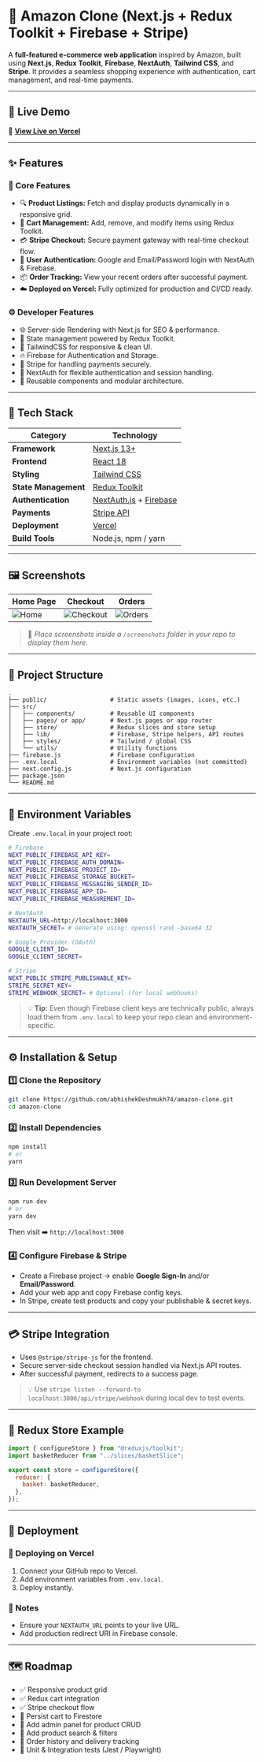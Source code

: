 # 🛒 Amazon Clone (Next.js + Redux Toolkit + Firebase + Stripe)

A **full-featured e-commerce web application** inspired by Amazon, built using **Next.js**, **Redux Toolkit**, **Firebase**, **NextAuth**, **Tailwind CSS**, and **Stripe**.
It provides a seamless shopping experience with authentication, cart management, and real-time payments.

---

## 🚀 Live Demo

🔗 **[View Live on Vercel](https://amazon-clone-beige-six.vercel.app)**

---

## ✨ Features

### 🧭 Core Features
- 🔍 **Product Listings:** Fetch and display products dynamically in a responsive grid.
- 🛒 **Cart Management:** Add, remove, and modify items using Redux Toolkit.
- 💳 **Stripe Checkout:** Secure payment gateway with real-time checkout flow.
- 🔐 **User Authentication:** Google and Email/Password login with NextAuth & Firebase.
- 📦 **Order Tracking:** View your recent orders after successful payment.
- ☁️ **Deployed on Vercel:** Fully optimized for production and CI/CD ready.

### ⚙️ Developer Features
- 🌐 Server-side Rendering with Next.js for SEO & performance.
- 🔁 State management powered by Redux Toolkit.
- 🎨 TailwindCSS for responsive & clean UI.
- 🔥 Firebase for Authentication and Storage.
- 🧾 Stripe for handling payments securely.
- 🔄 NextAuth for flexible authentication and session handling.
- 🧰 Reusable components and modular architecture.

---

## 🧱 Tech Stack

| Category | Technology |
|-----------|-------------|
| **Framework** | [Next.js 13+](https://nextjs.org/) |
| **Frontend** | [React 18](https://reactjs.org/) |
| **Styling** | [Tailwind CSS](https://tailwindcss.com/) |
| **State Management** | [Redux Toolkit](https://redux-toolkit.js.org/) |
| **Authentication** | [NextAuth.js](https://next-auth.js.org/) + [Firebase](https://firebase.google.com/) |
| **Payments** | [Stripe API](https://stripe.com/docs/api) |
| **Deployment** | [Vercel](https://vercel.com/) |
| **Build Tools** | Node.js, npm / yarn |

---

## 🖼️ Screenshots

| Home Page | Checkout | Orders |
|------------|-----------|---------|
| ![Home](./screenshots/home.png) | ![Checkout](./screenshots/checkout.png) | ![Orders](./screenshots/orders.png) |

> 📸 *Place screenshots inside a `/screenshots` folder in your repo to display them here.*

---

## 📁 Project Structure

```
.
├── public/                  # Static assets (images, icons, etc.)
├── src/
│   ├── components/          # Reusable UI components
│   ├── pages/ or app/       # Next.js pages or app router
│   ├── store/               # Redux slices and store setup
│   ├── lib/                 # Firebase, Stripe helpers, API routes
│   ├── styles/              # Tailwind / global CSS
│   └── utils/               # Utility functions
├── firebase.js              # Firebase configuration
├── .env.local               # Environment variables (not committed)
├── next.config.js           # Next.js configuration
├── package.json
└── README.md
```

---

## 🔐 Environment Variables

Create `.env.local` in your project root:

```bash
# Firebase
NEXT_PUBLIC_FIREBASE_API_KEY=
NEXT_PUBLIC_FIREBASE_AUTH_DOMAIN=
NEXT_PUBLIC_FIREBASE_PROJECT_ID=
NEXT_PUBLIC_FIREBASE_STORAGE_BUCKET=
NEXT_PUBLIC_FIREBASE_MESSAGING_SENDER_ID=
NEXT_PUBLIC_FIREBASE_APP_ID=
NEXT_PUBLIC_FIREBASE_MEASUREMENT_ID=

# NextAuth
NEXTAUTH_URL=http://localhost:3000
NEXTAUTH_SECRET= # Generate using: openssl rand -base64 32

# Google Provider (OAuth)
GOOGLE_CLIENT_ID=
GOOGLE_CLIENT_SECRET=

# Stripe
NEXT_PUBLIC_STRIPE_PUBLISHABLE_KEY=
STRIPE_SECRET_KEY=
STRIPE_WEBHOOK_SECRET= # Optional (for local webhooks)
```

> 💡 **Tip:** Even though Firebase client keys are technically public, always load them from `.env.local` to keep your repo clean and environment-specific.

---

## ⚙️ Installation & Setup

### 1️⃣ Clone the Repository
```bash
git clone https://github.com/abhishekDeshmukh74/amazon-clone.git
cd amazon-clone
```

### 2️⃣ Install Dependencies
```bash
npm install
# or
yarn
```

### 3️⃣ Run Development Server
```bash
npm run dev
# or
yarn dev
```
Then visit ➡️ `http://localhost:3000`

### 4️⃣ Configure Firebase & Stripe
- Create a Firebase project → enable **Google Sign-In** and/or **Email/Password**.
- Add your web app and copy Firebase config keys.
- In Stripe, create test products and copy your publishable & secret keys.

---

## 💳 Stripe Integration

- Uses `@stripe/stripe-js` for the frontend.
- Secure server-side checkout session handled via Next.js API routes.
- After successful payment, redirects to a success page.

> 💡 Use `stripe listen --forward-to localhost:3000/api/stripe/webhook` during local dev to test events.

---

## 🔁 Redux Store Example

```js
import { configureStore } from "@reduxjs/toolkit";
import basketReducer from "../slices/basketSlice";

export const store = configureStore({
  reducer: {
    basket: basketReducer,
  },
});
```

---

## 🚚 Deployment

### 🔹 Deploying on Vercel
1. Connect your GitHub repo to Vercel.
2. Add environment variables from `.env.local`.
3. Deploy instantly.

### 🔹 Notes
- Ensure your `NEXTAUTH_URL` points to your live URL.
- Add production redirect URI in Firebase console.

---

## 🗺️ Roadmap

- ✅ Responsive product grid
- ✅ Redux cart integration
- ✅ Stripe checkout flow
- 🚧 Persist cart to Firestore
- 🚧 Add admin panel for product CRUD
- 🚧 Add product search & filters
- 🚧 Order history and delivery tracking
- 🚧 Unit & Integration tests (Jest / Playwright)
